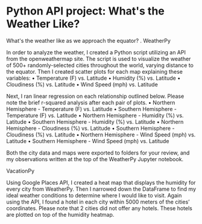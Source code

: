 # Python API project: What's the Weather Like?

What's the weather like as we approach the equator?
.
WeatherPy

In order to analyze the weather, I created a Python script utilizing an API from the openweathermap site. The script is used to visualize the weather of 500+ randomly-selected cities throughout the world, varying distance to the equator. Then I created scatter plots for each map explaining these variables:
•	Temperature (F) vs. Latitude
•	Humidity (%) vs. Latitude
•	Cloudiness (%) vs. Latitude
•	Wind Speed (mph) vs. Latitude

Next, I ran linear regression on each relationship outlined below. Please note the brief r-squared analysis after each pair of plots. 
•	Northern Hemisphere - Temperature (F) vs. Latitude
•	Southern Hemisphere - Temperature (F) vs. Latitude
•	Northern Hemisphere - Humidity (%) vs. Latitude
•	Southern Hemisphere - Humidity (%) vs. Latitude
•	Northern Hemisphere - Cloudiness (%) vs. Latitude
•	Southern Hemisphere - Cloudiness (%) vs. Latitude
•	Northern Hemisphere - Wind Speed (mph) vs. Latitude
•	Southern Hemisphere - Wind Speed (mph) vs. Latitude

Both the city data and maps were exported to folders for your review, and my observations written at the top of the WeatherPy Jupyter notebook. 

VacationPy

Using Google Places API, I created a heat map that displays the humidity for every city from WeatherPy. Then I narrowed down the DataFrame to find my ideal weather conditions to determine where I would like to visit. Again using the API, I found a hotel in each city within 5000 meters of the cities’ coordinates. Please note that 2 cities did not offer any hotels. These hotels are plotted on top of the humidity heatmap. 


